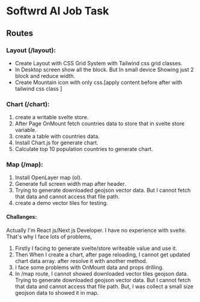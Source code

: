 # Softwrd AI Job Task

## Routes

### Layout (/layout):

- Create Layout with CSS Grid System with Tailwind css grid classes.
- In Desktop screen show all the block. But In small device Showing just 2 block and reduce width.
- Create Mountain icon with only css.[apply content before after with tailwind css class ]

### Chart (/chart):

1. create a writable svelte store.
2. After Page OnMount fetch countries data to store that in svelte store variable.
3. create a table with countries data.
4. Install Chart.js for generate chart.
5. Calculate top 10 population countries to generate chart.

### Map (/map):

1. Install OpenLayer map (ol).
2. Generate full screen width map after header.
3. Trying to generate downloaded geojson vector data. But I cannot fetch that data and cannot access that file path.
4. create a demo vector tiles for testing.

#### Challanges:

Actually I'm React js/Next js Developer. I have no experience with svelte. That's why I face lots of problems,

1. Firstly I facing to generate svelte/store writeable value and use it.
2. Then When I create a chart, after page reloading, I cannot get updated chart data array. after resolve it with another method.
3. I face some problems with OnMount data and props drilling.
4. In /map route, I cannot showed downloaded vector tiles geojson data. Trying to generate downloaded geojson vector data. But I cannot fetch that data and cannot access that file path.
   But, I was collect a small size geojson data to showed it in map.
